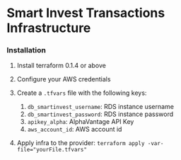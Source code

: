 # Smart Invest Transactions Infrastructure

### Installation 

1. Install terraform 0.1.4 or above

1. Configure your AWS credentials

1. Create a `.tfvars` file with the following keys:
    1. `db_smartinvest_username`: RDS instance username
    1. `db_smartinvest_password`: RDS instance password
    1. `apikey_alpha`: AlphaVantage API Key
    1. `aws_account_id`: AWS account id

1. Apply infra to the provider: `terraform apply -var-file="yourFile.tfvars"`